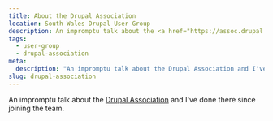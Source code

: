 ```yaml
---
title: About the Drupal Association
location: South Wales Drupal User Group
description: An impromptu talk about the <a href="https://assoc.drupal.org">Drupal Association</a> and I've done there since joining the team.
tags:
  - user-group
  - drupal-association
meta:
  description: "An impromptu talk about the Drupal Association and I've done there since joining the team."
slug: drupal-association
---
```

An impromptu talk about the [Drupal Association](https://assoc.drupal.org) and I've done there since joining the team.
